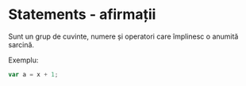 # Statements - afirmații
Sunt un grup de cuvinte, numere și operatori care împlinesc o anumită sarcină.

Exemplu:

```js
var a = x + 1;
```
